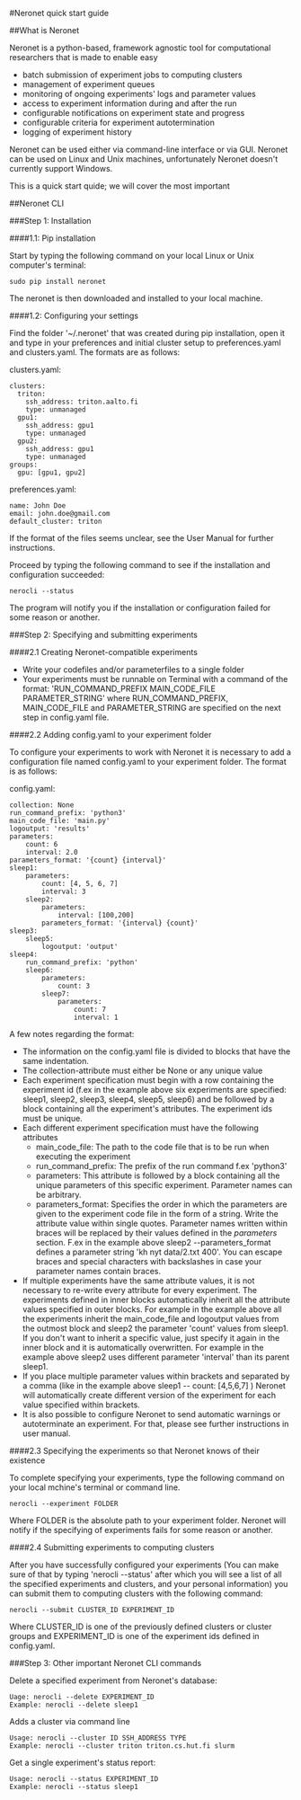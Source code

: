 #Neronet quick start guide

##What is Neronet

Neronet is a python-based, framework agnostic tool for computational researchers
 that is made to enable easy

- batch submission of experiment jobs to computing clusters
- management of experiment queues
- monitoring of ongoing experiments' logs and parameter values
- access to experiment information during and after the run
- configurable notifications on experiment state and progress
- configurable criteria for experiment autotermination
- logging of experiment history

Neronet can be used either via command-line interface or via GUI. Neronet can be 
used on Linux and Unix machines, unfortunately Neronet doesn't currently support 
Windows.

This is a quick start quide; we will cover the most important 

##Neronet CLI

###Step 1: Installation

####1.1: Pip installation

Start by typing the following command on your local Linux or Unix computer's 
terminal:

```
sudo pip install neronet
```

The neronet is then downloaded and installed to your local machine.

####1.2: Configuring your settings

Find the folder '~/.neronet' that was created during pip installation, open it
and type in your preferences and initial cluster setup to preferences.yaml and 
clusters.yaml. The formats are as follows:

clusters.yaml:
```
clusters:
  triton:
    ssh_address: triton.aalto.fi
    type: unmanaged
  gpu1:
	ssh_address: gpu1
	type: unmanaged
  gpu2:
	ssh_address: gpu1
	type: unmanaged
groups:
  gpu: [gpu1, gpu2]
```

preferences.yaml:
```
name: John Doe
email: john.doe@gmail.com
default_cluster: triton
```

If the format of the files seems unclear, see the User Manual for further 
instructions.

Proceed by typing the following command to see if the installation and 
configuration succeeded:

```
nerocli --status
```

The program will notify you if the installation or configuration failed for some
 reason or another.

###Step 2: Specifying and submitting experiments

####2.1 Creating Neronet-compatible experiments

- Write your codefiles and/or parameterfiles to a single folder
- Your experiments must be runnable on Terminal with a command of the format:
  'RUN_COMMAND_PREFIX MAIN_CODE_FILE PARAMETER_STRING' where RUN_COMMAND_PREFIX, 
  MAIN_CODE_FILE and PARAMETER_STRING are specified on the next step in config.yaml
  file.

####2.2 Adding config.yaml to your experiment folder

To configure your experiments to work with Neronet it is necessary to add 
a configuration file named config.yaml to your experiment folder. The format is
as follows:

config.yaml:
```
collection: None
run_command_prefix: 'python3'
main_code_file: 'main.py'
logoutput: 'results'
parameters:
    count: 6
    interval: 2.0
parameters_format: '{count} {interval}'
sleep1:
    parameters:
        count: [4, 5, 6, 7]
        interval: 3
    sleep2:
        parameters:
            interval: [100,200]
        parameters_format: '{interval} {count}'
sleep3:
    sleep5:
        logoutput: 'output'
sleep4:
    run_command_prefix: 'python'
    sleep6:
        parameters:
            count: 3
        sleep7:
            parameters:
                count: 7
                interval: 1
```

A few notes regarding the format:
- The information on the config.yaml file is divided to blocks that have the 
  same indentation.
- The collection-attribute must either be None or any unique value 
- Each experiment specification must begin with a row containing the 
  experiment id (f.ex in the example above six experiments are specified: 
  sleep1, sleep2, sleep3, sleep4, sleep5, sleep6) and be followed by a block 
  containing all the experiment's attributes. The experiment ids must 
  be unique.
- Each different experiment specification must have the following attributes
    - main_code_file: The path to the code file that is to be run when executing 
	  the experiment
	- run_command_prefix: The prefix of the run command f.ex 'python3'
	- parameters: This attribute is followed by a block containing all the 
	  unique parameters of this specific experiment. Parameter names can be 
	  arbitrary.
	- parameters_format: Specifies the order in which the parameters are given to 
	  the experiment code file in the form of a string. Write the attribute 
	  value within single quotes. Parameter names written within braces will be 
	  replaced by their values defined in the *parameters* section. F.ex in the 
	  example above sleep2 --parameters_format defines a parameter string 
	  'kh nyt data/2.txt 400'. You can escape braces and special characters 
	  with backslashes in case your parameter names contain braces.
- If multiple experiments have the same attribute values, it is not necessary 
  to re-write every attribute for every experiment. The experiments defined in 
  inner blocks automatically inherit all the attribute values specified in 
  outer blocks. For example in the example above all the experiments inherit 
  the main_code_file and logoutput values from the outmost block and sleep2 the 
  parameter 'count' values from sleep1. If you don't want to inherit a specific 
  value, just specify it again in the inner block and it is automatically 
  overwritten. For example in the example above sleep2 uses different parameter 
  'interval' than its parent sleep1.
- If you place multiple parameter values within brackets and separated by a 
  comma (like in the example above sleep1 -- count: [4,5,6,7] ) Neronet will 
  automatically create different version of the experiment for each value 
  specified within brackets.
- It is also possible to configure Neronet to send automatic warnings or 
  autoterminate an experiment. For that, please see further instructions in user
  manual.

####2.3 Specifying the experiments so that Neronet knows of their existence

To complete specifying your experiments, type the following command on your local
mchine's terminal or command line.

```
nerocli --experiment FOLDER
```
Where FOLDER is the absolute path to your experiment folder. Neronet will notify
if the specifying of experiments fails for some reason or another.

####2.4 Submitting experiments to computing clusters

After you have successfully configured your experiments (You can make sure of
that by typing 'nerocli --status' after which you will see a list of all the
specified experiments and clusters, and your personal information) you can submit
them to computing clusters with the following command:

```
nerocli --submit CLUSTER_ID EXPERIMENT_ID
```
Where CLUSTER_ID is one of the previously defined clusters or cluster groups 
and EXPERIMENT_ID is one of the experiment ids defined in config.yaml.

###Step 3: Other important Neronet CLI commands

Delete a specified experiment from Neronet's database:
```
Uage: nerocli --delete EXPERIMENT_ID
Example: nerocli --delete sleep1
```

Adds a cluster via command line
```
Usage: nerocli --cluster ID SSH_ADDRESS TYPE
Example: nerocli --cluster triton triton.cs.hut.fi slurm
```

Get a single experiment's status report:
```
Usage: nerocli --status EXPERIMENT_ID
Example: nerocli --status sleep1
```


